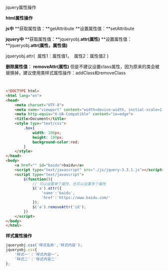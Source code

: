 jquery属性操作

**html属性操作**

**js中**
**获取属性值：**getAttribute
**设置属性值：**setAttribute

**jquery中**
**获取属性值：**jqueryobj.**attr(属性)**
**设置属性值：**jqueryobj.**attr(属性，属性值)**

jqueryobj.attr{
​    属性1：属性值1，
​    属性2：属性值2
}

**删除属性值**：
**removeAttr(属性)**
但是不建议设置class属性，因为原来的类会被替换掉，建议使用类样式属性操作：addClass和removeClass

```html


<!DOCTYPE html>
<html lang="en">
<head>
    <meta charset="UTF-8">
    <meta name="viewport" content="width=device-width, initial-scale=1.0">
    <meta http-equiv="X-UA-Compatible" content="ie=edge">
    <title>Document</title>
    <style type="text/css">
        .box{
            width: 100px;
            height: 100px;
            background-color:red;
        }
    </style>
</head>
<body>
    <a href="" id="baidu">baidu</a>
    <script type="text/javascript" src="./js/jquery-3.3.1.js"></script>
    <script type="text/javascript">
        $(function(){
            // 可以设置单个属性，也可以设置多个属性
            $('a').attr({
                'name':'baidu',
                'href':'https://www.baidu.com/'
            });
            $('a').removeAttr('id');
        })
    </script>
</body>
</html>
```



**样式属性操作**

```javascript
jqueryobj.css('样式名称','样式内容');
jqueryobj.css{
    '样式一'：'样式内容一'，
    '样式二'：'样式内容二'
};
```